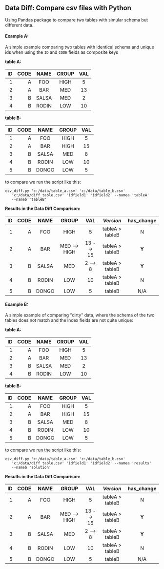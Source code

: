 ## Data Diff: Compare csv files with Python

Using Pandas package to compare two tables with simular schema but different data.

#### Example A:

A simple example comparing two tables with identical schema and unique ids when using the ```ID``` and ```CODE``` fields
as composite keys 

**table A:**

| ID | CODE | NAME | GROUP | VAL | 
|---:|-----:|:-----:|:---:|:----:|
| 1  | A    | FOO   | HIGH| 5 | 
| 2| A| BAR | MED | 13 |
3 | B| SALSA| MED| 2 |
4 | B | RODIN | LOW | 10 |

**table B:**

| ID | CODE | NAME | GROUP | VAL | 
|---:|-----:|:-----:|:---:|:----:| 
| 1  | A    | FOO   | HIGH| 5 | 
| 2| A| BAR | HIGH | 15 |
3 | B| SALSA| MED| 8 |
4 | B | RODIN | LOW | 10 |
5 | B | DONGO | LOW | 5 | 

to compare we run the script like this:

```
csv_diff.py 'c:/data/table_a.csv' 'c:/data/table_b.csv' 
   'c:/data/diff_table.csv' 'idfield1' 'idfield2' --namea 'tableA'
   --nameb 'tableB'
```

**Results in the Data Diff Comparison:**

| ID | CODE | NAME | GROUP | VAL | *Version* | **has_change**
|---:|-----:|:-----:|:---:|:----:|:---:|:----:|
| 1  | A    | FOO   | HIGH| 5 | tableA > tableB | N |
| 2| A| BAR | MED --> HIGH | 13 --> 15 | tableA > tableB | **Y**
3 | B| SALSA| MED| 2 --> 8 | tableA > tableB | **Y** |
4 | B | RODIN | LOW | 10 | tableA > tableB | N |
5 | B | DONGO | LOW | 5 | tableB | N/A |

#### Example B:

A simple example of comparing "dirty" data, where the schema of the two tables does not match 
and the index fields are not quite unique:

**table A:**

| ID | CODE | NAME | GROUP | VAL | 
|---:|-----:|:-----:|:---:|:----:|
| 1  | A    | FOO   | HIGH| 5 | 
| 2| A| BAR | MED | 13 |
3 | B| SALSA| MED| 2 |
4 | B | RODIN | LOW | 10 |

**table B:**

| ID | CODE | NAME | GROUP | VAL | 
|---:|-----:|:-----:|:---:|:----:| 
| 1  | A    | FOO   | HIGH| 5 | 
| 2| A| BAR | HIGH | 15 |
3 | B| SALSA| MED| 8 |
4 | B | RODIN | LOW | 10 |
5 | B | DONGO | LOW | 5 | 

to compare we run the script like this:

```
csv_diff.py 'c:/data/table_a.csv' 'c:/data/table_b.csv' 
   'c:/data/diff_table.csv' 'idfield1' 'idfield2' --namea 'results'
   --nameb 'solution'
```

**Results in the Data Diff Comparison:**

| ID | CODE | NAME | GROUP | VAL | *Version* | **has_change**
|---:|-----:|:-----:|:---:|:----:|:---:|:----:|
| 1  | A    | FOO   | HIGH| 5 | tableA > tableB | N |
| 2| A| BAR | MED --> HIGH | 13 --> 15 | tableA > tableB | **Y**
3 | B| SALSA| MED| 2 --> 8 | tableA > tableB | **Y** |
4 | B | RODIN | LOW | 10 | tableA > tableB | N |
5 | B | DONGO | LOW | 5 | tableB | N/A |
